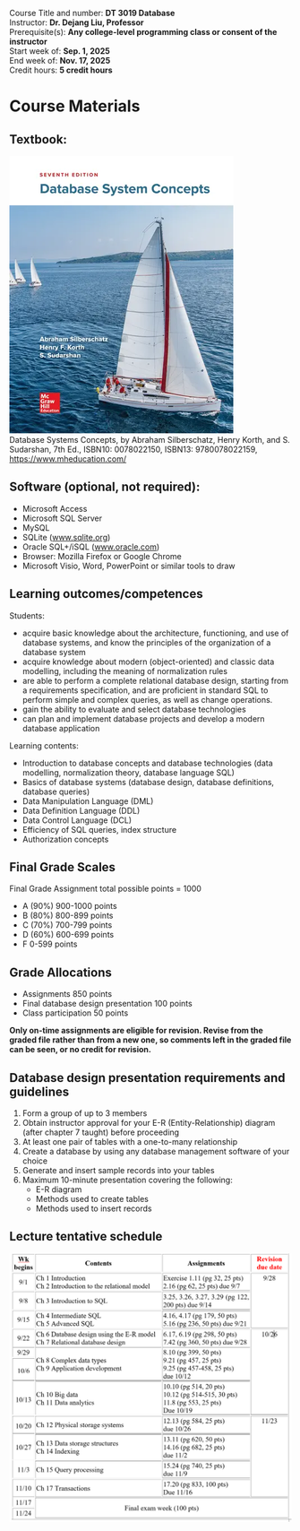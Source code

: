 Course Title and number: 	**DT 3019 Database**\
Instructor:	**Dr. Dejang Liu, Professor**\
Prerequisite(s):	**Any college-level programming class or consent of the instructor**\
Start week of:	**Sep. 1, 2025**\
End week of:	**Nov. 17, 2025**\
Credit hours: **5 credit hours**

# Course Materials
## Textbook:
![TextBook cover image](https://github.com/biuh-dt/courses/blob/main/Database/coverPicture.png)\
Database Systems Concepts, by Abraham Silberschatz, Henry Korth, and S. Sudarshan, 7th Ed., ISBN10: 0078022150, ISBN13: 9780078022159, https://www.mheducation.com/

## Software (optional, not required):
- Microsoft Access
- Microsoft SQL Server
- MySQL
- SQLite (www.sqlite.org)
- Oracle SQL+/iSQL (www.oracle.com)
- Browser: Mozilla Firefox or Google Chrome
- Microsoft Visio, Word, PowerPoint or similar tools to draw

## Learning outcomes/competences
Students:
- acquire basic knowledge about the architecture, functioning, and use of database systems, and know the principles of the organization of a database system
- acquire knowledge about modern (object-oriented) and classic data modelling, including the meaning of normalization rules
- are able to perform a complete relational database design, starting from a requirements specification, and are proficient in standard SQL to perform simple and complex queries, as well as change operations.
- gain the ability to evaluate and select database technologies
- can plan and implement database projects and develop a modern database application

Learning contents:
- Introduction to database concepts and database technologies (data modelling, normalization theory, database language SQL)
- Basics of database systems (database design, database definitions, database queries)
- Data Manipulation Language (DML)
- Data Definition Language (DDL)
- Data Control Language (DCL)
- Efficiency of SQL queries, index structure
- Authorization concepts

## Final Grade Scales
Final Grade Assignment total possible points = 1000	
- A (90%)     900-1000 points  
- B (80%)     800-899 points  
- C (70%)     700-799 points
- D (60%)     600-699 points  
- F	    	 0-599 points
## Grade Allocations
- Assignments 850 points
- Final database design presentation 100 points
- Class participation 50 points

**Only on-time assignments are eligible for revision. Revise from the graded file rather than from a new one, so comments left in the graded file can be seen, or no credit for revision.**

## Database design presentation requirements and guidelines ##
1.	Form a group of up to 3 members
2.	Obtain instructor approval for your E-R (Entity-Relationship) diagram (after chapter 7 taught) before proceeding
3.	At least one pair of tables with a one-to-many relationship
4.	Create a database by using any database management software of your choice
5.	Generate and insert sample records into your tables
6.	Maximum 10-minute presentation covering the following:
    - E-R diagram
    - Methods used to create tables
    - Methods used to insert records

## Lecture tentative schedule
![schedule](https://github.com/biuh-dt/courses/blob/main/Database/schedule.png)
